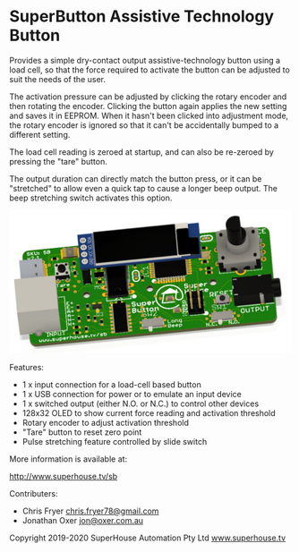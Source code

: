 SuperButton Assistive Technology Button
=======================================

Provides a simple dry-contact output assistive-technology
button using a load cell, so that the force required to activate
the button can be adjusted to suit the needs of the user.

The activation pressure can be adjusted by clicking the rotary
encoder and then rotating the encoder. Clicking the button again
applies the new setting and saves it in EEPROM. When it hasn't
been clicked into adjustment mode, the rotary encoder is ignored
so that it can't be accidentally bumped to a different setting.

The load cell reading is zeroed at startup, and can also be
re-zeroed by pressing the "tare" button.

The output duration can directly match the button press, or it
can be "stretched" to allow even a quick tap to cause a longer
beep output. The beep stretching switch activates this option.

![PCB render](Images/SB-v2_1-oblique-render.jpg)

Features:

 * 1 x input connection for a load-cell based button
 * 1 x USB connection for power or to emulate an input device
 * 1 x switched output (either N.O. or N.C.) to control other devices
 * 128x32 OLED to show current force reading and activation threshold
 * Rotary encoder to adjust activation threshold
 * "Tare" button to reset zero point
 * Pulse stretching feature controlled by slide switch

More information is available at:

  http://www.superhouse.tv/sb



Contributers:
 * Chris Fryer <chris.fryer78@gmail.com>
 * Jonathan Oxer <jon@oxer.com.au>

Copyright 2019-2020 SuperHouse Automation Pty Ltd www.superhouse.tv
